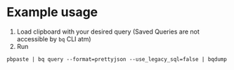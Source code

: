 # Example usage

1. Load clipboard with your desired query (Saved Queries are not accessible by `bq` CLI atm)
2. Run
```
pbpaste | bq query --format=prettyjson --use_legacy_sql=false | bqdump
```

